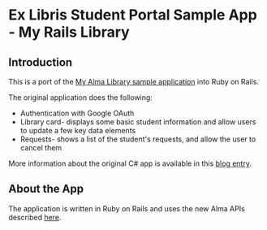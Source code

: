 Ex Libris Student Portal Sample App - My Rails Library
================================================

Introduction
------------

This is a port of the [My Alma Library sample application](https://github.com/jweisman/MyAlmaLibrary) into Ruby on Rails.

The original application does the following:
* Authentication with Google OAuth
* Library card- displays some basic student information and allow users to update a few key data elements
* Requests- shows a list of the student's requests, and allow the user to cancel them

More information about the original C# app is available in this [blog entry](https://developers.exlibrisgroup.com/blog/Creating-a-Student-Portal-with-the-New-Alma-APIs).

About the App
-------------
The application is written in Ruby on Rails and uses the new Alma APIs described [here](https://developers.exlibrisgroup.com/alma/apis). 
